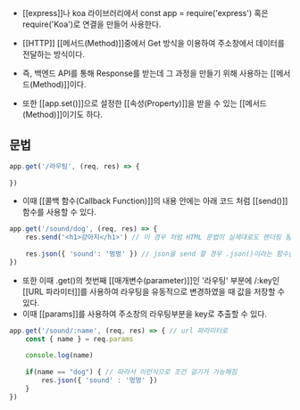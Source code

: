 - [[express]]나 koa 라이브러리에서 const app = require('express') 혹은 require('Koa')로 연결을 만들어 사용한다.

- [[HTTP]] [[메서드(Method)]]중에서 Get 방식을 이용하여 주소창에서 데이터를 전달하는 방식이다.
- 즉, 백엔드 API를 통해 Response를 받는데 그 과정을 만들기 위해 사용하는 [[메서드(Method)]]이다.

- 또한 [[app.set()]]으로 설정한 [[속성(Property)]]을 받을 수 있는 [[메서드(Method)]]이기도 하다.

## 문법

```js
app.get('/라우팅', (req, res) => {
	
})
```

- 이때 [[콜백 함수(Callback Function)]]의 내용 안에는 아래 코드 처럼 [[send()]] 함수를 사용할 수 있다.

```js
app.get('/sound/dog', (req, res) => {
	res.send('<h1>강아지</h1>') // 이 경우 처럼 HTML 문법이 실제대로도 렌더링 됨
	
	res.json({ 'sound': '멍멍' }) // json을 send 할 경우 .json()이라는 함수를 사용할 수 있음
})
```

- 또한 이때 .get()의 첫번째 [[매개변수(parameter)]]인 '라우팅' 부분에 /:key인 [[URL 파라미터]]를 사용하여 라우팅을 유동적으로 변경하였을 때 값을 저장할 수 있다.
- 이때 [[params]]를 사용하여 주소창의 라우팅부분을 key로 추출할 수 있다.

```js
app.get('/sound/:name', (req, res) => { // url 파라미터로
	const { name } = req.params
	
	console.log(name)
	
	if(name == "dog") { // 따라서 이런식으로 조건 걸기가 가능해짐
		res.json({ 'sound' : '멍멍' })
	}
})
```